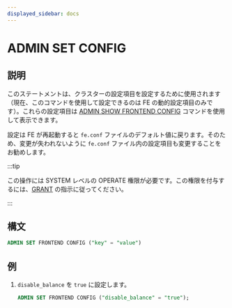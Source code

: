 ```yaml
---
displayed_sidebar: docs
---
```


# ADMIN SET CONFIG

## 説明

このステートメントは、クラスターの設定項目を設定するために使用されます（現在、このコマンドを使用して設定できるのは FE の動的設定項目のみです）。これらの設定項目は [ADMIN SHOW FRONTEND CONFIG](ADMIN_SET_CONFIG.md) コマンドを使用して表示できます。

設定は FE が再起動すると `fe.conf` ファイルのデフォルト値に戻ります。そのため、変更が失われないように `fe.conf` ファイル内の設定項目も変更することをお勧めします。

:::tip

この操作には SYSTEM レベルの OPERATE 権限が必要です。この権限を付与するには、[GRANT](../../account-management/GRANT.md) の指示に従ってください。

:::

## 構文

```sql
ADMIN SET FRONTEND CONFIG ("key" = "value")
```

## 例

1. `disable_balance` を `true` に設定します。

    ```sql
    ADMIN SET FRONTEND CONFIG ("disable_balance" = "true");
    ```